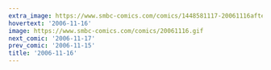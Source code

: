 ```yaml
---
extra_image: https://www.smbc-comics.com/comics/1448581117-20061116after.png
hovertext: '2006-11-16'
image: https://www.smbc-comics.com/comics/20061116.gif
next_comic: '2006-11-17'
prev_comic: '2006-11-15'
title: '2006-11-16'
---
```


